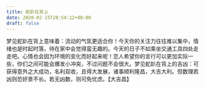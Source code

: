 ```yaml
---
title: 蛇趴在背上
date: 2020-02-15T20:54:12+08:00
draft: false
---
```


梦见蛇趴在背上意味着：流动的气氛更适合你！今天你的关注力往往难以集中，情绪也是时起时落，待在家中会觉得蛮无趣的。今天的日子不如乘坐交通工具四处走走吧。心情也会因为环境的变化而好起来呢！恋人希望你的言行可以更加实际一些，你们之间可能会爆发小冲突，不过问题不会很大。梦见蛇趴在背上的吉凶：可获得意外之大成功，名利双收，且得大发展，诸事顺利隆昌，大吉大利。但数理若凶则恐好景不长。若无凶数，则可免忧虑。【大吉昌】